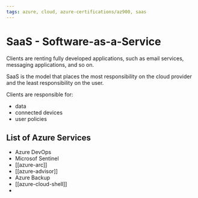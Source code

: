 ```yaml
---
tags: azure, cloud, azure-certifications/az900, saas
---
```


# SaaS - Software-as-a-Service

Clients are renting fully developed applications, such as email services, messaging applications, and so on.

SaaS is the model that places the most responsibility on the cloud provider and the least responsibility on the user.

Clients are responsible for:

- data
- connected devices
- user policies


## List of Azure Services

- Azure DevOps
- Microsof Sentinel
- [[azure-arc]]
- [[azure-advisor]]
- Azure Backup
- [[azure-cloud-shell]]
- 